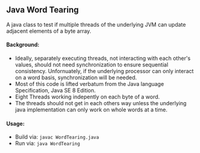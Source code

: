 ## Java Word Tearing
A java class to test if multiple threads of the underlying
JVM can update adjacent elements of a byte array.

#### Background:
* Ideally, separately executing threads, not interacting with
  each other's values, should not need synchronization to ensure
  sequential consistency.  Unfornuately, if the underlying processor
  can only interact on a word basis, synchronization will be needed.
* Most of this code is lifted verbatum from the Java language
  Specification, Java SE 8 Edition.
* Eight Threads working indepently on each byte of a word.
* The threads should not get in each others way unless the
  underlying java implementation can only work on whole words at a time.

#### Usage:
* Build via: `javac WordTearing.java`
* Run via:   `java WordTearing`
